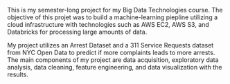 This is my semester-long  project for my Big Data Technologies course. The objective of this projet was to build a machine-learning piepline utilizing a cloud infrastructure with technologies such as AWS EC2, AWS S3, and Databricks for processing large amounts of data.


My project utilizes an Arrest Dataset and a 311 Service Requests dataset from NYC Open Data to predict if more complaints leads to more arrests. The main components of my project are data acquisition, exploratory data analysis, data cleaning, feature engineering, and data visualization with the results.
